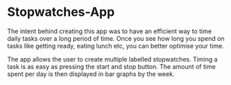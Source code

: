 # Stopwatches-App

The intent behind creating this app was to have an efficient way to time daily tasks over a long period of time. Once you see how long you spend on tasks like getting ready, eating lunch etc, you can better optimise your time. 


The app allows the user to create multiple labelled stopwatches. Timing a task is as easy as pressing the start and stop button. The amount of time spent per day is then displayed in bar graphs by the week. 
